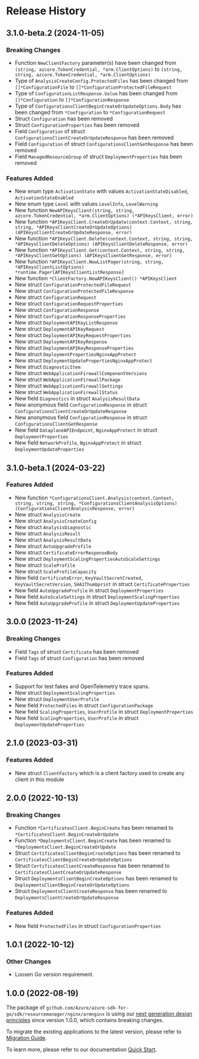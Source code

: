 # Release History

## 3.1.0-beta.2 (2024-11-05)
### Breaking Changes

- Function `NewClientFactory` parameter(s) have been changed from `(string, azcore.TokenCredential, *arm.ClientOptions)` to `(string, string, azcore.TokenCredential, *arm.ClientOptions)`
- Type of `AnalysisCreateConfig.ProtectedFiles` has been changed from `[]*ConfigurationFile` to `[]*ConfigurationProtectedFileRequest`
- Type of `ConfigurationListResponse.Value` has been changed from `[]*Configuration` to `[]*ConfigurationResponse`
- Type of `ConfigurationsClientBeginCreateOrUpdateOptions.Body` has been changed from `*Configuration` to `*ConfigurationRequest`
- Struct `Configuration` has been removed
- Struct `ConfigurationProperties` has been removed
- Field `Configuration` of struct `ConfigurationsClientCreateOrUpdateResponse` has been removed
- Field `Configuration` of struct `ConfigurationsClientGetResponse` has been removed
- Field `ManagedResourceGroup` of struct `DeploymentProperties` has been removed

### Features Added

- New enum type `ActivationState` with values `ActivationStateDisabled`, `ActivationStateEnabled`
- New enum type `Level` with values `LevelInfo`, `LevelWarning`
- New function `NewAPIKeysClient(string, string, azcore.TokenCredential, *arm.ClientOptions) (*APIKeysClient, error)`
- New function `*APIKeysClient.CreateOrUpdate(context.Context, string, string, *APIKeysClientCreateOrUpdateOptions) (APIKeysClientCreateOrUpdateResponse, error)`
- New function `*APIKeysClient.Delete(context.Context, string, string, *APIKeysClientDeleteOptions) (APIKeysClientDeleteResponse, error)`
- New function `*APIKeysClient.Get(context.Context, string, string, *APIKeysClientGetOptions) (APIKeysClientGetResponse, error)`
- New function `*APIKeysClient.NewListPager(string, string, *APIKeysClientListOptions) *runtime.Pager[APIKeysClientListResponse]`
- New function `*ClientFactory.NewAPIKeysClient() *APIKeysClient`
- New struct `ConfigurationProtectedFileRequest`
- New struct `ConfigurationProtectedFileResponse`
- New struct `ConfigurationRequest`
- New struct `ConfigurationRequestProperties`
- New struct `ConfigurationResponse`
- New struct `ConfigurationResponseProperties`
- New struct `DeploymentAPIKeyListResponse`
- New struct `DeploymentAPIKeyRequest`
- New struct `DeploymentAPIKeyRequestProperties`
- New struct `DeploymentAPIKeyResponse`
- New struct `DeploymentAPIKeyResponseProperties`
- New struct `DeploymentPropertiesNginxAppProtect`
- New struct `DeploymentUpdatePropertiesNginxAppProtect`
- New struct `DiagnosticItem`
- New struct `WebApplicationFirewallComponentVersions`
- New struct `WebApplicationFirewallPackage`
- New struct `WebApplicationFirewallSettings`
- New struct `WebApplicationFirewallStatus`
- New field `Diagnostics` in struct `AnalysisResultData`
- New anonymous field `ConfigurationResponse` in struct `ConfigurationsClientCreateOrUpdateResponse`
- New anonymous field `ConfigurationResponse` in struct `ConfigurationsClientGetResponse`
- New field `DataplaneAPIEndpoint`, `NginxAppProtect` in struct `DeploymentProperties`
- New field `NetworkProfile`, `NginxAppProtect` in struct `DeploymentUpdateProperties`


## 3.1.0-beta.1 (2024-03-22)
### Features Added

- New function `*ConfigurationsClient.Analysis(context.Context, string, string, string, *ConfigurationsClientAnalysisOptions) (ConfigurationsClientAnalysisResponse, error)`
- New struct `AnalysisCreate`
- New struct `AnalysisCreateConfig`
- New struct `AnalysisDiagnostic`
- New struct `AnalysisResult`
- New struct `AnalysisResultData`
- New struct `AutoUpgradeProfile`
- New struct `CertificateErrorResponseBody`
- New struct `DeploymentScalingPropertiesAutoScaleSettings`
- New struct `ScaleProfile`
- New struct `ScaleProfileCapacity`
- New field `CertificateError`, `KeyVaultSecretCreated`, `KeyVaultSecretVersion`, `SHA1Thumbprint` in struct `CertificateProperties`
- New field `AutoUpgradeProfile` in struct `DeploymentProperties`
- New field `AutoScaleSettings` in struct `DeploymentScalingProperties`
- New field `AutoUpgradeProfile` in struct `DeploymentUpdateProperties`


## 3.0.0 (2023-11-24)
### Breaking Changes

- Field `Tags` of struct `Certificate` has been removed
- Field `Tags` of struct `Configuration` has been removed

### Features Added

- Support for test fakes and OpenTelemetry trace spans.
- New struct `DeploymentScalingProperties`
- New struct `DeploymentUserProfile`
- New field `ProtectedFiles` in struct `ConfigurationPackage`
- New field `ScalingProperties`, `UserProfile` in struct `DeploymentProperties`
- New field `ScalingProperties`, `UserProfile` in struct `DeploymentUpdateProperties`


## 2.1.0 (2023-03-31)
### Features Added

- New struct `ClientFactory` which is a client factory used to create any client in this module


## 2.0.0 (2022-10-13)
### Breaking Changes

- Function `*CertificatesClient.BeginCreate` has been renamed to `*CertificatesClient.BeginCreateOrUpdate`
- Function `*DeploymentsClient.BeginCreate` has been renamed to `*DeploymentsClient.BeginCreateOrUpdate`
- Struct `CertificatesClientBeginCreateOptions` has been renamed to `CertificatesClientBeginCreateOrUpdateOptions`
- Struct `CertificatesClientCreateResponse` has been renamed to `CertificatesClientCreateOrUpdateResponse`
- Struct `DeploymentsClientBeginCreateOptions` has been renamed to `DeploymentsClientBeginCreateOrUpdateOptions`
- Struct `DeploymentsClientCreateResponse` has been renamed to `DeploymentsClientCreateOrUpdateResponse`

### Features Added

- New field `ProtectedFiles` in struct `ConfigurationProperties`


## 1.0.1 (2022-10-12)
### Other Changes
- Loosen Go version requirement.

## 1.0.0 (2022-08-19)

The package of `github.com/Azure/azure-sdk-for-go/sdk/resourcemanager/nginx/armnginx` is using our [next generation design principles](https://azure.github.io/azure-sdk/general_introduction.html) since version 1.0.0, which contains breaking changes.

To migrate the existing applications to the latest version, please refer to [Migration Guide](https://aka.ms/azsdk/go/mgmt/migration).

To learn more, please refer to our documentation [Quick Start](https://aka.ms/azsdk/go/mgmt).
